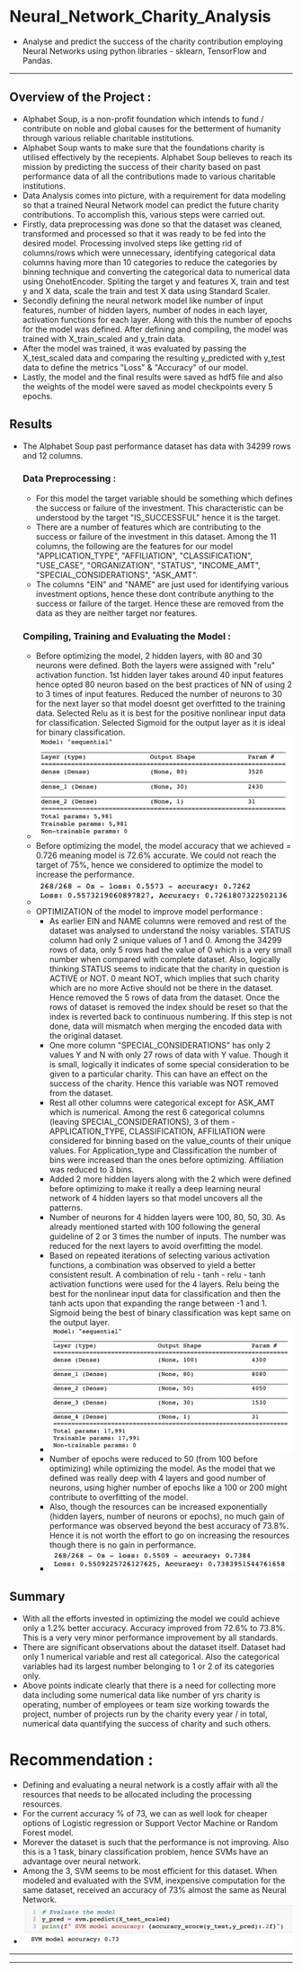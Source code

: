 # **Neural_Network_Charity_Analysis**
- Analyse and predict the success of the charity contribution employing Neural Networks using python libraries - sklearn, TensorFlow and Pandas.
---
## Overview of the Project :
- Alphabet Soup, is a non-profit foundation which intends to fund / contribute on noble and global causes for the betterment of humanity  through various reliable charitable institutions. 
- Alphabet Soup wants to make sure that the foundations charity is utilised effectively by the recepients. Alphabet Soup believes to reach its mission by predicting the success of their charity based on past performance data of all the contributions made to various charitable institutions.
- Data Analysis comes into picture, with a requirement for data modeling so that a trained Neural Network model can predict the future charity contributions. To accomplish this, various steps were carried out. 
- Firstly, data preprocessing was done so that the dataset was cleaned, transformed and processed so that it was ready to be fed into the desired model. Processing involved steps like getting rid of columns/rows which were unnecessary, identifying categorical data columns having more than 10 categories to reduce the categories by binning technique and converting the categorical data to numerical data using OnehotEncoder. Spliting the target y and features X, train and test y and X data, scale the train and test X data using Standard Scaler.
- Secondly defining the neural network model like number of input features, number of hidden layers, number of nodes in each layer, activation functions for each layer. Along with this the number of epochs for the model was defined. After defining and compiling, the model was trained with X_train_scaled and y_train data.
- After the model was trained, it was evaluated by passing the X_test_scaled data and comparing the resulting y_predicted with y_test data to define the metrics "Loss" & "Accuracy" of our model.
- Lastly, the model and the final results were saved as hdf5 file and also the weights of the model were saved as model checkpoints every 5 epochs. 
## **Results**
- The Alphabet Soup past performance dataset has data with 34299 rows and 12 columns.
    ### Data Preprocessing :
    - For this model the target variable should be something which defines the success or failure of the investment. This characteristic can be understood by the target "IS_SUCCESSFUL" hence it is the target. 
    - There are a number of features which are contributing to the success or failure of the investment in this dataset. Among the 11 columns, the following are the features for our model "APPLICATION_TYPE", "AFFILIATION", "CLASSIFICATION", "USE_CASE", "ORGANIZATION", "STATUS", "INCOME_AMT", "SPECIAL_CONSIDERATIONS", "ASK_AMT".
    - The columns "EIN" and "NAME" are just used for identifying various investment options, hence these dont contribute anything to the success or failure of the target. Hence these are removed from the data as they are neither target nor features.
    ### Compiling, Training and Evaluating the Model :
    - Before optimizing the model, 2 hidden layers, with 80 and 30 neurons were defined. Both the layers were assigned with "relu" activation function. 1st hidden layer takes around 40 input features hence opted 80 neuron based on the best practices of NN of using 2 to 3 times of input features. Reduced the number of neurons to 30 for the next layer so that model doesnt get overfitted to the training data. Selected Relu as it is best for the positive nonlinear input data for classification. Selected Sigmoid for the output layer as it is ideal for binary classification. 
    - <img src = "Resources/NN_ModelSummary.png"></img>
    - Before optimizing the model, the model accuracy that we achieved = 0.726 meaning model is 72.6% accurate. We could not reach the target of 75%, hence we considered to optimize the model to increase the performance.
    - <img src = "Resources/NN_Accuracy.png"></img>
    -  OPTIMIZATION of the model to improve model performance :
        - As earlier EIN and NAME columns were removed and rest of the dataset was analysed to understand the noisy variables. STATUS column had only 2 unique values of 1 and 0. Among the 34299 rows of data, only 5 rows had the value of 0 which is a very small number when compared with complete dataset. Also, logically thinking STATUS seems to indicate that the charity in question is ACTIVE or NOT. 0 meant NOT, which implies that such charity which are no more Active should not be there in the dataset. Hence removed the 5 rows of data from the dataset. Once the rows of dataset is removed the index should be reset so that the index is reverted back to continuous numbering. If this step is not done, data will mismatch when merging the encoded data with the original dataset. 
        - One more column "SPECIAL_CONSIDERATIONS" has only 2 values Y and N with only 27 rows of data with Y value. Though it is small, logically it indicates of some special consideration to be given to a particular charity. This can have an effect on the success of the charity. Hence this variable was NOT removed from the dataset. 
        - Rest all other columns were categorical except for ASK_AMT which is numerical. Among the rest 6 categorical columns (leaving SPECIAL_CONSIDERATIONS), 3 of them - APPLICATION_TYPE, CLASSIFICATION, AFFILIATION were considered for binning based on the value_counts of their unique values. For Application_type and Classification the number of bins were increased than the ones before optimizing. Affiliation was reduced to 3 bins.  
        - Added 2 more hidden layers along with the 2 which were defined before optimizing to make it really a deep learning neural network of 4 hidden layers so that model uncovers all the patterns.
        - Number of neurons for 4 hidden layers were 100, 80, 50, 30. As already mentioned started with 100 following the general guideline of 2 or 3 times the number of inputs. The number was reduced for the next layers to avoid overfitting the model.
        - Based on repeated iterations of selecting various activation functions, a combination was observed to yield a better consistent result. A combination of relu - tanh - relu - tanh activation functions were used for the 4 layers. Relu being the best for the nonlinear input data for classification and then the tanh acts upon that expanding the range between -1 and 1. Sigmoid being the best of binary classification was kept same on the output layer.
        - <img src = "Resources/OptimizedModelSummary.png"></img>
        - Number of epochs were reduced to 50 (from 100 before optimizing) while optimizing the model. As the model that we defined was really deep with 4 layers and good number of neurons, using higher number of epochs like a 100 or 200 might contribute to overfitting of the model. 
        - Also, though the resources can be increased exponentially (hidden layers, number of neurons or epochs), no much gain of performance was observed beyond the best accuracy of 73.8%. Hence it is not worth the effort to go on increasing the resources though there is no gain in performance.
        - <img src = "Resources/Optimized_Accuracy.png"></img>
## **Summary**
- With all the efforts invested in optimizing the model we could achieve only a 1.2% better accuracy. Accuracy improved from 72.6% to 73.8%. This is a very very minor performance improvement by all standards.
- There are significant observations about the dataset itself. Dataset had only 1 numerical variable and rest all categorical. Also the categorical variables had its largest number belonging to 1 or 2 of its categories only.
- Above points indicate clearly that there is a need for collecting more data including some numerical data like number of yrs charity is operating, number of employees or team size working towards the project, number of projects run by the charity every year / in total, numerical data quantifying the success of charity and such others.
# Recommendation :
- Defining and evaluating a neural network is a costly affair with all the resources that needs to be allocated including the processing resources.
- For the current accuracy % of 73, we can as well look for cheaper options of Logistic regression or Support Vector Machine or Random Forest model. 
- Morever the dataset is such that the performance is not improving. Also this is a 1 task, binary classification problem, hence SVMs have an advantage over neural network. 
- Among the 3, SVM seems to be most efficient for this dataset.  When modeled and evaluated with the SVM, inexpensive computation for the same dataset, received an accuracy of 73% almost the same as Neural Network. 
- <img src = "Resources/SVM_Accuracy.png"></img>
---
---